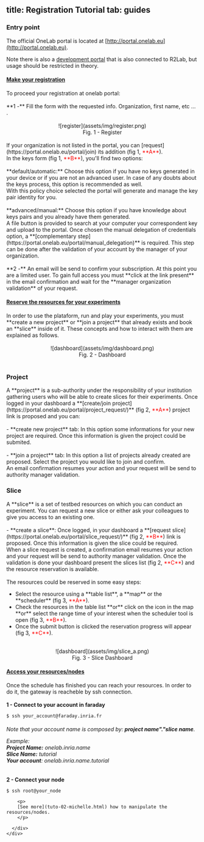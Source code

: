 title: Registration Tutorial
tab: guides
---

### Entry point
The official OneLab portal is located at [http://portal.onelab.eu](http://portal.onelab.eu).

Note there is also a [development portal](http://dev.myslice.info) that is also connected to R2Lab, but usage should be restricted in theory.

<div class="panel-group" id="accordion" role="tablist" aria-multiselectable="true">
  
  <div class="panel panel-default">
    <div class="panel-heading" role="tab" id="headingOne">
      <h4 class="panel-title">
        <a role="button" data-toggle="collapse" data-parent="#accordion" href="#collapseOne" aria-expanded="true" aria-controls="collapseOne">
          Make your registration
        </a>
      </h4>
    </div>
    <div id="collapseOne" class="panel-collapse collapse in" role="tabpanel" aria-labelledby="headingOne">
      <div class="panel-body">
      	To proceed your registration at onelab portal:
      	<br>
      	<br>
				**1 -** Fill the form with the requested info. Organization, first name, etc ... . 
				<br>
				<br>
				<center>
				![register](assets/img/register.png)<br>
				Fig. 1 - Register
				</center>
				<br>
				If your organization is not listed in the portal, you can [request](https://portal.onelab.eu/portal/join) its addition (fig 1, <font color="red">**A**</font>).
				<br>
				In the keys form (fig 1, <font color="red">**B**</font>), you'll find two options:
				<br>
				<br>
				**default/automatic:** Choose this option if you have no keys generated in your device or if you are not an advanced user. In case of any doubts about the keys process, this option is recommended as well.
				<br>
				With this policy choice selected the portal will generate and manage the key pair identity for you.
				<br>
				<br>
				**advanced/manual:** Choose this option if you have knowledge about keys pairs and you already have them generated.
				<br>
				A file button is provided to search at your computer your correspondent key and upload to the portal.
				Once chosen the manual delegation of credentials option, a **[complementary step](https://portal.onelab.eu/portal/manual_delegation)** is required. This step can be done after the validation of your account by the manager of your organization.
				<br>
				<br>
				**2 -** An email will be send to confirm your subscription. At this point you are a limited user. To gain full access you must **click at the link present** in the email confirmation and wait for the **manager organization validation** of your request.
      </div>
    </div>
  </div>
  <div class="panel panel-default">
    <div class="panel-heading" role="tab" id="headingTwo">
      <h4 class="panel-title">
        <a class="collapsed" role="button" data-toggle="collapse" data-parent="#accordion" href="#collapseTwo" aria-expanded="false" aria-controls="collapseTwo">
          Reserve the resources for your experiments
        </a>
      </h4>
    </div>
    <div id="collapseTwo" class="panel-collapse collapse" role="tabpanel" aria-labelledby="headingTwo">
      <div class="panel-body">
				In order to use the plataform, run and play your experiments, you must **create a new project** or **join a project** that already exists and book an **slice** inside of it. These concepts and how to interact with them are explained as follows.
				<br>
				<br>
				<center>
				![dashboard](assets/img/dashboard.png)<br>
				Fig. 2 - Dashboard
				</center>
				<br>
				<h3>Project</h3>
				A **project** is a sub-authority under the responsibility of your institution gathering users who will be able to create slices for their experiments.
				Once logged in your dashboard a **[create/join project](https://portal.onelab.eu/portal/project_request/)** (fig 2, <font color="red">**A**</font>) project link is proposed and you can:
				<br>
				<br>
				- **create new project** tab: In this option some informations for your new project are required.
				Once this information is given the project could be submited.
				<br>
				<br>
				- **join a project** tab: In this option a list of projects already created are proposed. Select the project you would like to join and confirm. 
				<br>
				An email confirmation resumes your action and your request will be send to authority manager validation.
				<br>
				<h3>Slice</h3>
				A **slice** is a set of testbed resources on which you can conduct an experiment. You can request a new slice or either ask your colleagues to give you access to an existing one.
				<br>
				<br>
				- **create a slice**: Once logged, in your dashboard a **[request slice](https://portal.onelab.eu/portal/slice_request/)** (fig 2, <font color="red">**B**</font>) link is proposed. 
				Once this information is given the slice could be required.
				<br>
				When a slice request is created, a confirmation email resumes your action and your request will be send to authority manager validation.
				Once the validation is done your dashboard present the slices list (fig 2, <font color="red">**C**</font>) and the resource reservation is available.
				<br>
				<br>
				The resources could be reserved in some easy steps:
				<ul>
					<li>Select the resource using a **table list**, a **map** or the **scheduler** (fig 3, <font color="red">**A**</font>).</li>
				 	<li>Check the resources in the table list **or** click on the icon in the map **or** select the range time of your interest when the scheduler tool is open (fig 3, <font color="red">**B**</font>).</li>
				 	<li>Once the submit button is clicked the reservation progress will appear (fig 3, <font color="red">**C**</font>).</li>
				</ul>
				<br>
				<center>
				![dashboard](assets/img/slice_a.png)<br>
				Fig. 3 - Slice Dashboard
				</center>
      </div>
    </div>
  </div>
  <div class="panel panel-default">
    <div class="panel-heading" role="tab" id="headingThree">
      <h4 class="panel-title">
        <a class="collapsed" role="button" data-toggle="collapse" data-parent="#accordion" href="#collapseThree" aria-expanded="false" aria-controls="collapseThree">
          Access your resources/nodes
        </a>
      </h4>
    </div>
    <div id="collapseThree" class="panel-collapse collapse" role="tabpanel" aria-labelledby="headingThree">
      <div class="panel-body">
        Once the schedule has finished you can reach your resources. In order to do it, the gateway is reacheble by ssh connection.
        <br>
        <br>
        <b>1 - Connect to your account in faraday</b>
        <p>
        	<pre class="hljs"><code>$ ssh your_account@faraday<span class="hljs-class">.inria</span><span class="hljs-class">.fr</span></code></pre>
      	</p>
      	<h6>
      		Note that your account name is composed by: <b>project name"."slice name</b>.
      		<p>
		      	Example:<br>
		      	<b>Project Name:</b> onelab.inria.name<br>
		      	<b>Slice Name:</b> tutorial<br>
		      	<b>Your account</b>: onelab.inria.name.tutorial
	      	</p>
      	</h6>
        <b>2 - Connect your node</b>
				<p>
        	<pre class="hljs"><code>$ ssh root@your_node</span></code></pre>        
      	</p>
      	
      	<p>
      	[See more](tuto-02-michelle.html) how to manipulate the resources/nodes.
      	</p>
      
      </div>
    </div>
  </div>
  
</div>







